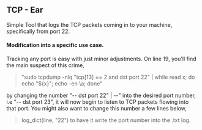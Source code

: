 ## TCP - Ear
Simple Tool that logs the TCP packets coming in to your machine, specifically from port 22.


#### Modification into a specific use case.
Tracking any port is easy with just minor adjustments. On line 19, you'll find the main suspect of this crime,
> "sudo tcpdump -nlq "tcp[13] == 2 and dst port 22" | while read x; do echo "${x}"; echo -en \\a; done" 

by changing the number "-- dst port 22" | --" into the desired port number, i.e "-- dst port 23",
it will now begin to listen to TCP packets flowing into that port. You might also want to change this number a few lines below,
> log_dict(line, "22")
to have it write the port number into the .txt log.
